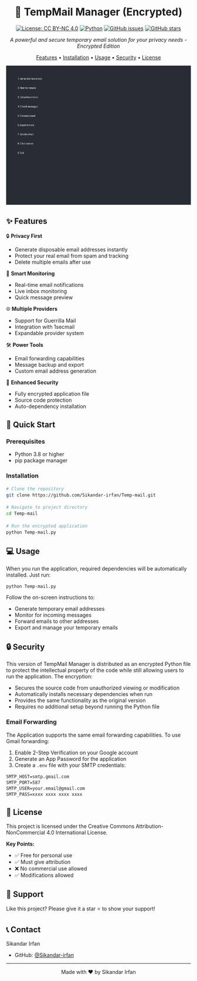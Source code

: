 <div align="center">

# 📧 TempMail Manager (Encrypted)

[![License: CC BY-NC 4.0](https://img.shields.io/badge/License-CC%20BY--NC%204.0-lightgrey.svg)](https://creativecommons.org/licenses/by-nc/4.0/)
[![Python](https://img.shields.io/badge/python-3.8%2B-blue.svg)](https://www.python.org/downloads/)
[![GitHub issues](https://img.shields.io/github/issues/Sikandar-irfan/Temp-mail.svg)](https://github.com/Sikandar-irfan/Temp-mail/issues)
[![GitHub stars](https://img.shields.io/github/stars/Sikandar-irfan/Temp-mail.svg)](https://github.com/Sikandar-irfan/Temp-mail/stargazers)

*A powerful and secure temporary email solution for your privacy needs - Encrypted Edition*

[Features](#-features) • 
[Installation](#-quick-start) • 
[Usage](#-usage) • 
[Security](#-security) • 
[License](#-license)

<img src="docs/images/demo.png" alt="TempMail Manager Demo" width="800">

</div>

## ✨ Features

🔒 **Privacy First**
- Generate disposable email addresses instantly
- Protect your real email from spam and tracking
- Delete multiple emails after use

📱 **Smart Monitoring**
- Real-time email notifications
- Live inbox monitoring
- Quick message preview

🌐 **Multiple Providers**
- Support for Guerrilla Mail
- Integration with 1secmail
- Expandable provider system

🛠️ **Power Tools**
- Email forwarding capabilities
- Message backup and export
- Custom email address generation

🔐 **Enhanced Security**
- Fully encrypted application file
- Source code protection
- Auto-dependency installation

## 🚀 Quick Start

### Prerequisites
- Python 3.8 or higher
- pip package manager

### Installation

```bash
# Clone the repository
git clone https://github.com/Sikandar-irfan/Temp-mail.git

# Navigate to project directory
cd Temp-mail

# Run the encrypted application
python Temp-mail.py
```

## 💻 Usage

When you run the application, required dependencies will be automatically installed. Just run:

```bash
python Temp-mail.py
```

Follow the on-screen instructions to:
- Generate temporary email addresses
- Monitor for incoming messages
- Forward emails to other addresses
- Export and manage your temporary emails

## 🔒 Security

This version of TempMail Manager is distributed as an encrypted Python file to protect the intellectual property of the code while still allowing users to run the application. The encryption:

- Secures the source code from unauthorized viewing or modification
- Automatically installs necessary dependencies when run
- Provides the same functionality as the original version
- Requires no additional setup beyond running the Python file

### Email Forwarding

The Application supports the same email forwarding capabilities. To use Gmail forwarding:

1. Enable 2-Step Verification on your Google account
2. Generate an App Password for the application
3. Create a `.env` file with your SMTP credentials:

```
SMTP_HOST=smtp.gmail.com
SMTP_PORT=587
SMTP_USER=your.email@gmail.com
SMTP_PASS=xxxx xxxx xxxx xxxx
```

## 📜 License

This project is licensed under the Creative Commons Attribution-NonCommercial 4.0 International License.

**Key Points:**
- ✅ Free for personal use
- ✅ Must give attribution
- ❌ No commercial use allowed
- ✅ Modifications allowed

## 🌟 Support

Like this project? Please give it a star ⭐ to show your support!

## 📞 Contact

Sikandar Irfan
- GitHub: [@Sikandar-irfan](https://github.com/Sikandar-irfan)

---

<div align="center">
Made with ❤️ by Sikandar Irfan
</div>
